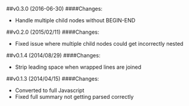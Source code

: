 ##v0.3.0 (2016-06-30)
####Changes:
- Handle multiple child nodes without BEGIN-END


##v0.2.0 (2015/02/11)
####Changes:
- Fixed issue where multiple child nodes could get incorrectly nested


##v0.1.4 (2014/08/29)
####Changes:
- Strip leading space when wrapped lines are joined


##v0.1.3 (2014/04/15)
####Changes:
- Converted to full Javascript
- Fixed full summary not getting parsed correctly

